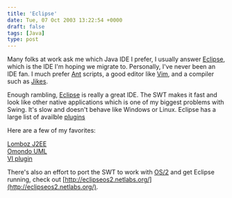 ```yaml
---
title: 'Eclipse'
date: Tue, 07 Oct 2003 13:22:54 +0000
draft: false
tags: [Java]
type: post
---
```


Many folks at work ask me which Java IDE I prefer, I usually answer [Eclipse](http://www.eclipse.org/), which is the IDE I'm hoping we migrate to. Personally, I've never been an IDE fan. I much prefer [Ant](http://ant.apache.org/) scripts, a good editor like [Vim](http://www.vim.org/), and a compiler such as [Jikes](http://oss.software.ibm.com/developerworks/opensource/jikes/).

Enough rambling, [Eclipse](http://www.eclipse.org/) is really a great IDE. The SWT makes it fast and look like other native applications which is one of my biggest problems with Swing. It's slow and doesn't behave like Windows or Linux. Eclipse has a large list of availble [plugins](http://eclipse-plugins.2y.net/eclipse/index.jsp)

Here are a few of my favorites:

[Lomboz J2EE](http://eclipse-plugins.2y.net/eclipse/plugin_details.jsp?id=38)  
[Omondo UML](http://eclipse-plugins.2y.net/eclipse/plugin_details.jsp?id=151)  
[VI plugin](http://www.mjwall.com/node/view/29)  

There's also an effort to port the SWT to work with [OS/2](http://www-3.ibm.com/software/os/warp/) and get Eclipse running, check out [http://eclipseos2.netlabs.org/](http://eclipseos2.netlabs.org/).